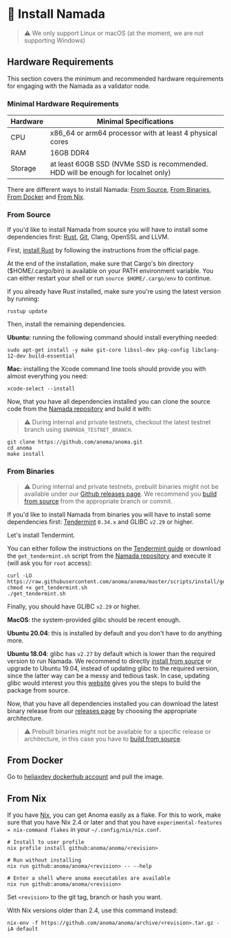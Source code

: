 # 💾 Install Namada

>⚠️ We only support Linux or macOS (at the moment, we are not supporting Windows)

## Hardware Requirements

This section covers the minimum and recommended hardware requirements for engaging with the Namada as a validator node.

### Minimal Hardware Requirements

| Hardware | Minimal Specifications |
| -------- | -------- |
| CPU     | x86_64 or arm64 processor with at least 4 physical cores     |
| RAM     | 16GB DDR4     |
| Storage     | at least 60GB SSD (NVMe SSD is recommended. HDD will be enough for localnet only)    |

There are different ways to install Namada: [From Source](#from-source), [From Binaries](#from-binaries), [From Docker](#from-docker) and [From Nix](#from-nix).

### From Source

If you'd like to install Namada from source you will have to install some dependencies first: [Rust](https://www.rust-lang.org/tools/install), [Git](https://git-scm.com/book/en/v2/Getting-Started-Installing-Git), Clang, OpenSSL and LLVM.

First, [install Rust](https://www.rust-lang.org/tools/install) by following the instructions from the official page.

At the end of the installation, make sure that Cargo's bin directory ($HOME/.cargo/bin) is available on your PATH environment variable. You can either restart your shell or run `source $HOME/.cargo/env` to continue.

If you already have Rust installed, make sure you're using the latest version by running:

```shell
rustup update
```

Then, install the remaining dependencies.

**Ubuntu:** running the following command should install everything needed:

```shell
sudo apt-get install -y make git-core libssl-dev pkg-config libclang-12-dev build-essential
```

**Mac:** installing the Xcode command line tools should provide you with almost everything you need:

```shell
xcode-select --install
```

Now, that you have all dependencies installed you can clone the source code from the [Namada repository](https://github.com/anoma/namada) and build it with:

>⚠️ During internal and private testnets, checkout the latest testnet branch using `$NAMADA_TESTNET_BRANCH`.

```shell
git clone https://github.com/anoma/anoma.git
cd anoma 
make install
```

### From Binaries

>⚠️ During internal and private testnets, prebuilt binaries might not be available under our [Github releases page](https://github.com/anoma/namada/releases).
>We recommend you [build from source](#from-source) from the appropriate branch or commit.

If you'd like to install Namada from binaries you will have to install some dependencies first: [Tendermint](https://docs.tendermint.com/master/introduction/install.html) `0.34.x` and GLIBC `v2.29` or higher.

Let's install Tendermint.

You can either follow the instructions on the [Tendermint guide](https://docs.tendermint.com/master/introduction/install.html) or download the `get_tendermint.sh` script from the [Namada repository](https://github.com/anoma/namada/blob/master/scripts/install/get_tendermint.sh) and execute it (will ask you for `root` access):

```shell
curl -LO https://raw.githubusercontent.com/anoma/anoma/master/scripts/install/get_tendermint.sh
chmod +x get_tendermint.sh
./get_tendermint.sh
```

Finally, you should have GLIBC `v2.29` or higher.

**MacOS**: the system-provided glibc should be recent enough.

**Ubuntu 20.04**: this is installed by default and you don't have to do anything more.

**Ubuntu 18.04**: glibc has `v2.27` by default which is lower than the required version to run Namada. We recommend to directly [install from source](#from-source) or upgrade to Ubuntu 19.04, instead of updating glibc to the required version, since the latter way can be a messy and tedious task. In case, updating glibc would interest you this [website](http://www.linuxfromscratch.org/lfs/view/9.0-systemd/chapter05/glibc.html) gives you the steps to build the package from source.

Now, that you have all dependencies installed you can download the latest binary release from our [releases page](https://github.com/anoma/namada/releases) by choosing the appropriate architecture.

>⚠️ Prebuilt binaries might not be available for a specific release or architecture, in this case you have to [build from source](#from-source).

[fixme]: <> (update docker config as soon as Anoma is transferred fully to Namada)
## From Docker

Go to [heliaxdev dockerhub account](https://hub.docker.com/r/heliaxdev/anoma) and pull the image.

[fixme]: <> (update nix or remove it if it's not needed anymore)
## From Nix

If you have [Nix](https://nixos.org/), you can get Anoma easily as a flake. For
this to work, make sure that you have Nix 2.4 or later and that you have
`experimental-features = nix-command flakes` in your `~/.config/nix/nix.conf`.

```shell
# Install to user profile
nix profile install github:anoma/anoma/<revision>

# Run without installing
nix run github:anoma/anoma/<revision> -- --help

# Enter a shell where anoma executables are available
nix run github:anoma/anoma/<revision>
```

Set `<revision>` to the git tag, branch or hash you want.

With Nix versions older than 2.4, use this command instead:

```shell
nix-env -f https://github.com/anoma/anoma/archive/<revision>.tar.gz -iA default
```

